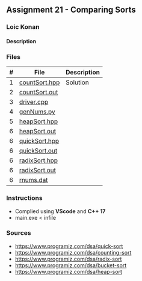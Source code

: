 ## Assignment 21 - Comparing Sorts

### Loic Konan

#### Description

### Files

|   #   | File                           | Description |
| :---: | ------------------------------ | ----------- |
|   1   | [countSort.hpp](countSort.hpp) | Solution    |
|   2   | [countSort.out](countSort.out) |             |
|   3   | [driver.cpp](driver.cpp)       |             |
|   4   | [genNums.py](genNums.py)       |             |
|   5   | [heapSort.hpp](heapSort.hpp)   |             |
|   6   | [heapSort.out](heapSort.out)   |             |
|   6   | [quickSort.hpp](quickSort.hpp) |             |
|   6   | [quickSort.out](quickSort.out) |             |
|   6   | [radixSort.hpp](radixSort.hpp) |             |
|   6   | [radixSort.out](radixSort.out) |             |
|   6   | [rnums.dat](rnums.dat)         |             |

### Instructions

- Complied using **VScode** and **C++ 17**
- main.exe < infile

### Sources

- <https://www.programiz.com/dsa/quick-sort>
- <https://www.programiz.com/dsa/counting-sort>
- <https://www.programiz.com/dsa/radix-sort>
- <https://www.programiz.com/dsa/bucket-sort>
- <https://www.programiz.com/dsa/heap-sort>
